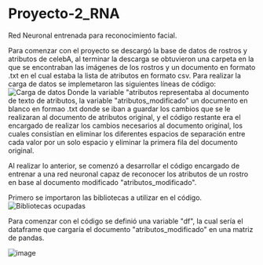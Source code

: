 # Proyecto-2_RNA
Red Neuronal entrenada para reconocimiento facial.

Para comenzar con el proyecto se descargó la base de datos de rostros y atributos de celebA, al terminar la descarga se obtuvieron una carpeta en la que se encontraban las imágenes de los rostros y un documento en formato .txt en el cual estaba la lista de atributos en formato csv.
Para realizar la carga de datos se implemetaron las siguientes líneas de código:
![Carga de datos](https://user-images.githubusercontent.com/106125995/201542933-8c6ea226-580d-451d-87cc-5e2ab9425742.jpg)
Donde la variable "atributos representaba al documento de texto de atributos, la variable "atributos_modificado" un documento en blanco en formao .txt donde se iban a guardar los cambios que se le realizaran al documento de atributos original, y el código restante era el encargado de realizar los cambios necesarios al documento original, los cuales consistían en eliminar los diferentes espacios de separación entre cada valor por un solo espacio y eliminar la primera fila del documento original.

Al realizar lo anterior, se comenzó a desarrollar el código encargado de entrenar a una red neuronal capaz de reconocer los atributos de un rostro en base al documento modificado "atributos_modificado".

Primero se importaron las bibliotecas a utilizar en el código.
![Bibliotecas ocupadas](https://user-images.githubusercontent.com/106125995/201543446-8ff14658-4830-4ebe-90fc-5d7965f9d477.jpg)

Para comenzar con el código se definió una variable "df", la cual sería el dataframe que cargaría el documento "atributos_modificado" en una matriz de pandas.

![image](https://user-images.githubusercontent.com/106125995/201543623-3121e37e-ff6a-4d85-baa2-c18dce2e9e2a.png)
